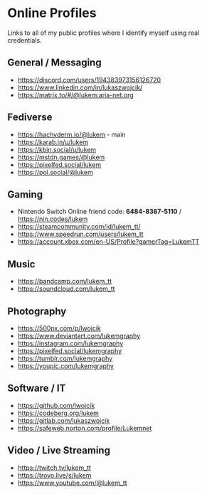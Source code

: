# Online Profiles

Links to all of my public profiles where I identify myself using real credentials.

## General / Messaging

- https://discord.com/users/194383973156126720
- https://www.linkedin.com/in/lukaszwojcik/
- https://matrix.to/#/@lukem:aria-net.org

## Fediverse

- https://hachyderm.io/@lukem - main
- https://karab.in/u/lukem
- https://kbin.social/u/lukem
- https://mstdn.games/@lukem
- https://pixelfed.social/lukem
- https://pol.social/@lukem

## Gaming

- Nintendo Switch Online friend code: **6484-8367-5110** / https://nin.codes/lukem
- https://steamcommunity.com/id/lukem_tt/
- https://www.speedrun.com/users/lukem_tt
- https://account.xbox.com/en-US/Profile?gamerTag=LukemTT

## Music

- https://bandcamp.com/lukem_tt
- https://soundcloud.com/lukem_tt

## Photography

- https://500px.com/p/lwojcik
- https://www.deviantart.com/lukemgraphy
- https://instagram.com/lukemgraphy
- https://pixelfed.social/lukemgraphy
- https://tumblr.com/lukemgraphy
- https://youpic.com/lukemgraphy

## Software / IT

- https://github.com/lwojcik
- https://codeberg.org/lukem
- https://gitlab.com/lukaszwojcik
- https://safeweb.norton.com/profile/Lukemnet

## Video / Live Streaming

- https://twitch.tv/lukem_tt
- https://trovo.live/s/lukem
- https://www.youtube.com/@lukem_tt

  
